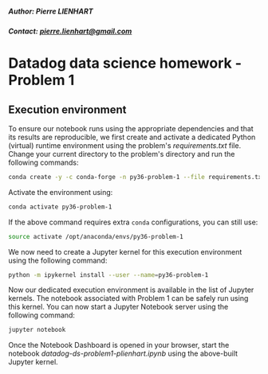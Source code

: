 ##### Author: Pierre LIENHART
##### Contact: pierre.lienhart@gmail.com

# Datadog data science homework - Problem 1

## Execution environment
To ensure our notebook runs using the appropriate dependencies and that its results are reproducible, we first create 
and activate a dedicated Python (virtual) runtime environment using the problem's *requirements.txt* file. Change 
your current directory to the problem's directory and run the following commands:

```bash
conda create -y -c conda-forge -n py36-problem-1 --file requirements.txt
```

Activate the environment using:

```bash
conda activate py36-problem-1
```

If the above command requires extra `conda` configurations, you can still use:

```bash
source activate /opt/anaconda/envs/py36-problem-1 
```

We now need to create a Jupyter kernel for this execution environment using the following command:

```bash
python -m ipykernel install --user --name=py36-problem-1
```

Now our dedicated execution environment is available in the list of Jupyter kernels. The notebook associated with 
Problem 1 can be safely run using this kernel. You can now start a Jupyter Notebook server using the following command:

```bash 
jupyter notebook
```

Once the Notebook Dashboard is opened in your browser, start the notebook *datadog-ds-problem1-plienhart.ipynb* using
the above-built Jupyter kernel.

